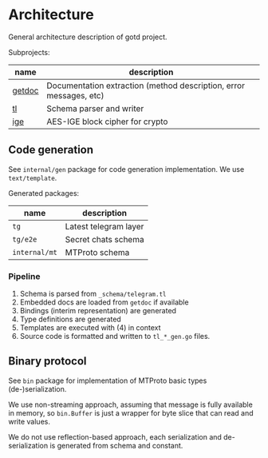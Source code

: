 # Architecture

General architecture description of gotd project.

Subprojects:

|name|description|
|----|-----------|
|[getdoc](https://github.com/gotd/getdoc)| Documentation extraction (method description, error messages, etc) |
|[tl](https://github.com/gotd/tl)        | Schema parser and writer |
|[ige](https://github.com/gotd/ige)      | AES-IGE block cipher for crypto |

## Code generation

See `internal/gen` package for code generation implementation.
We use `text/template`.

Generated packages:

|name|description|
|----|-----------|
|`tg`          | Latest telegram layer |
|`tg/e2e`      | Secret chats schema |
|`internal/mt` | MTProto schema |

### Pipeline

1) Schema is parsed from `_schema/telegram.tl`
2) Embedded docs are loaded from `getdoc` if available
3) Bindings (interim representation) are generated
4) Type definitions are generated
5) Templates are executed with (4) in context
6) Source code is formatted and written to `tl_*_gen.go` files.

## Binary protocol

See `bin` package for implementation of MTProto basic types (de-)serialization.

We use non-streaming approach, assuming that message is fully available in memory,
so `bin.Buffer` is just a wrapper for byte slice that can read and write values.

We do not use reflection-based approach, each serialization and de-serialization
is generated from schema and constant.
